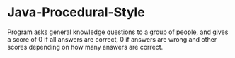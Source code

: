 # Java-Procedural-Style
Program asks general knowledge questions to a group of people, and gives a score
of 0 if all answers are correct, 0 if answers are wrong and other scores depending
on how many answers are correct.

